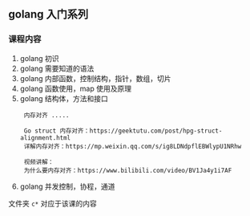 ## golang 入门系列

### 课程内容
1. golang 初识
2. golang 需要知道的语法
3. golang 内部函数，控制结构，指针，数组，切片
4. golang 函数使用，map 使用及原理
5. golang 结构体，方法和接口
   ```text
    内存对齐 .....
    
    Go struct 内存对齐：https://geektutu.com/post/hpg-struct-alignment.html
    详解内存对齐：https://mp.weixin.qq.com/s/ig8LDNdpflEBWlypU1NRhw
    
    视频讲解：
    为什么要内存对齐：https://www.bilibili.com/video/BV1Ja4y1i7AF
   ```
6. golang 并发控制，协程，通道


文件夹 `c*` 对应于该课的内容